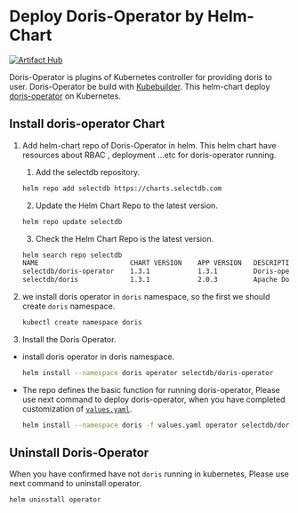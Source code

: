 # Deploy Doris-Operator by Helm-Chart

[![Artifact Hub](https://img.shields.io/endpoint?url=https://artifacthub.io/badge/repository/doris)](https://artifacthub.io/packages/search?repo=doris)

Doris-Operator is plugins of Kubernetes controller for providing doris to user. Doris-Operator be build with [Kubebuilder](https://github.com/kubernetes-sigs/kubebuilder). This helm-chart deploy [doris-operator](https://github.com/selectdb/doris-operator) on Kubernetes.
## Install doris-operator Chart

1. Add helm-chart repo of Doris-Operator in helm. This helm chart have resources about RBAC , deployment ...etc for doris-operator running.
    1. Add the selectdb repository.
    ```Bash
    helm repo add selectdb https://charts.selectdb.com
    ```

    2. Update the Helm Chart Repo to the latest version.
   ```Bash
   helm repo update selectdb
   ```

    3. Check the Helm Chart Repo is the latest version.
   ```Bash
   helm search repo selectdb
   NAME                       CHART VERSION    APP VERSION   DESCRIPTION
   selectdb/doris-operator    1.3.1            1.3.1         Doris-operator for doris creat ...
   selectdb/doris             1.3.1            2.0.3         Apache Doris is an easy-to-use ...
   ```
2. we install doris operator in `doris` namespace, so the first we should create `doris` namespace.
   ```Bash
   kubectl create namespace doris
   ```
3. Install the Doris Operator.
- install doris operator in doris namespace.
   ```Bash
   helm install --namespace doris operator selectdb/doris-operator
   ```
- The repo defines the basic function for running doris-operator, Please use next command to deploy doris-operator, when you have completed customization of [`values.yaml`](./values.yaml).
   ```Bash
   helm install --namespace doris -f values.yaml operator selectdb/doris-operator 
   ```

## Uninstall Doris-Operator
When you have confirmed have not `doris` running in kubernetes, Please use next command to uninstall operator.
```Bash
helm uninstall operator
```
